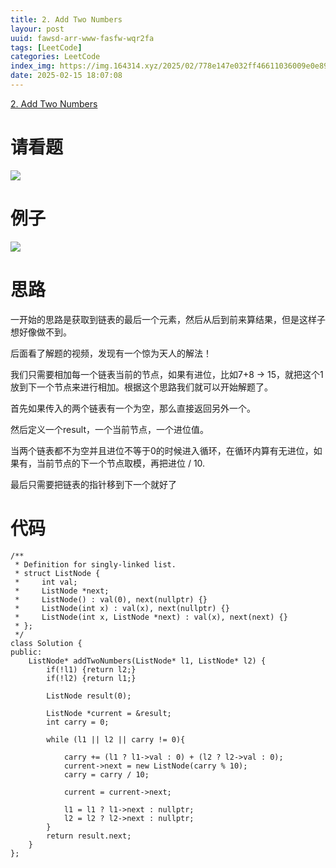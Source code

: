 ```yaml
---
title: 2. Add Two Numbers
layour: post
uuid: fawsd-arr-www-fasfw-wqr2fa
tags: [LeetCode]
categories: LeetCode
index_img: https://img.164314.xyz/2025/02/778e147e032ff46611036009e0e891d1.png
date: 2025-02-15 18:07:08
---
```


[2. Add Two Numbers](https://leetcode.com/problems/add-two-numbers/)

# 请看题

![](https://img.164314.xyz/2025/02/778e147e032ff46611036009e0e891d1.png)

# 例子

![](https://img.164314.xyz/2025/02/c70e66ed8966a38f17eb4fd335842116.png)

# 思路

一开始的思路是获取到链表的最后一个元素，然后从后到前来算结果，但是这样子想好像做不到。

后面看了解题的视频，发现有一个惊为天人的解法！

我们只需要相加每一个链表当前的节点，如果有进位，比如7+8 -> 15，就把这个1放到下一个节点来进行相加。根据这个思路我们就可以开始解题了。

首先如果传入的两个链表有一个为空，那么直接返回另外一个。

然后定义一个result，一个当前节点，一个进位值。

当两个链表都不为空并且进位不等于0的时候进入循环，在循环内算有无进位，如果有，当前节点的下一个节点取模，再把进位 / 10.

最后只需要把链表的指针移到下一个就好了



# 代码

```
/**
 * Definition for singly-linked list.
 * struct ListNode {
 *     int val;
 *     ListNode *next;
 *     ListNode() : val(0), next(nullptr) {}
 *     ListNode(int x) : val(x), next(nullptr) {}
 *     ListNode(int x, ListNode *next) : val(x), next(next) {}
 * };
 */
class Solution {
public:
    ListNode* addTwoNumbers(ListNode* l1, ListNode* l2) {
        if(!l1) {return l2;}
        if(!l2) {return l1;}

        ListNode result(0);

        ListNode *current = &result;
        int carry = 0;

        while (l1 || l2 || carry != 0){

            carry += (l1 ? l1->val : 0) + (l2 ? l2->val : 0);
            current->next = new ListNode(carry % 10);
            carry = carry / 10;

            current = current->next;

            l1 = l1 ? l1->next : nullptr;
            l2 = l2 ? l2->next : nullptr;
        }
        return result.next;
    }
};
```

